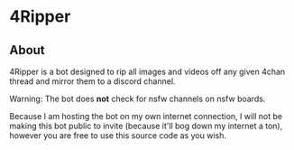 # 4Ripper

## About
4Ripper is a bot designed to rip all images and videos off any given 4chan thread and mirror them to a discord channel. 

Warning: The bot does **not** check for nsfw channels on nsfw boards.

Because I am hosting the bot on my own internet connection, I will not be making this bot public to invite (because it'll bog down my internet a ton), however you are free to use this source code as you wish. 
